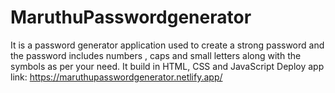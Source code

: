 # MaruthuPasswordgenerator
It is a password generator application used to create a strong password and the password includes numbers , caps and small letters along with the symbols as per your need. It build in HTML, CSS and JavaScript
Deploy app link: https://maruthupasswordgenerator.netlify.app/
